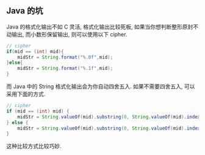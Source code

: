 ## Java 的坑

Java 的格式化输出不如 C 灵活, 格式化输出比较死板, 如果当你想判断整形原封不动输出, 而小数形保留输出, 则可以使用以下 cipher. 

```java
// cipher
if(mid == (int) mid){
    midStr = String.format("%.0f",mid);
}else{
    midStr = String.format("%.1f",mid);
}
```

而 Java 中的 String 格式化输出会为你自动四舍五入. 如果不需要四舍五入, 可以采用下面的方式. 

```java
// cipher
if (mid == (int) mid) {
    midStr = String.valueOf(mid).substring(0, String.valueOf(mid).indexOf("."));
} else {
    midStr = String.valueOf(mid).substring(0, String.valueOf(mid).indexOf(".") + 2);
}
```
这种比较方式比较巧妙. 